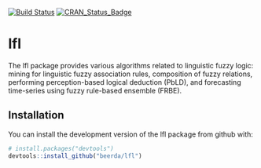 
<!-- README.md is generated from README.Rmd. Please edit that file -->
[![Build Status](https://travis-ci.org/beerda/lfl.svg?branch=master)](https://travis-ci.org/beerda/lfl) [![CRAN\_Status\_Badge](http://www.r-pkg.org/badges/version/lfl)](https://cran.r-project.org/package=lfl)

lfl
===

The lfl package provides various algorithms related to linguistic fuzzy logic: mining for linguistic fuzzy association rules, composition of fuzzy relations, performing perception-based logical deduction (PbLD), and forecasting time-series using fuzzy rule-based ensemble (FRBE).

Installation
------------

You can install the development version of the lfl package from github with:

``` r
# install.packages("devtools")
devtools::install_github("beerda/lfl")
```
